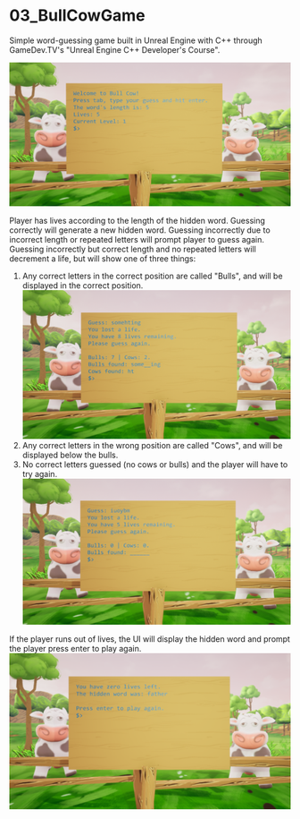 # 03_BullCowGame

Simple word-guessing game built in Unreal Engine with C++ through GameDev.TV's "Unreal Engine C++ Developer's Course". 

![Title screen shot](/Screenshots/title-screen-screenshot.PNG)

Player has lives according to the length of the hidden word. Guessing correctly will generate a new hidden word. Guessing incorrectly due to incorrect length or repeated letters will prompt player to guess again. Guessing incorrectly but correct length and no repeated letters will decrement a life, but will show one of three things: 
1. Any correct letters in the correct position are called "Bulls", and will be displayed in the correct position.
![Bulls and Cows Displayed](/Screenshots/bulls-cows-displayed.PNG)
2. Any correct letters in the wrong position are called "Cows", and will be displayed below the bulls. 
3. No correct letters guessed (no cows or bulls) and the player will have to try again.
![No Bulls or Cows](/Screenshots/no-bulls-cows.PNG)

If the player runs out of lives, the UI will display the hidden word and prompt the player press enter to play again.
![Game Over Screen](/Screenshots/game-over-screen.PNG)